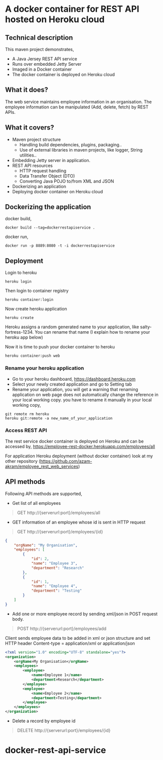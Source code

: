 # A docker container for REST API hosted on Heroku cloud

## Technical description
This maven project demonstrates,
- A Java Jersey REST API service
- Runs over embedded Jetty Server
- Imaged in a Docker container
- The docker container is deployed on Heroku cloud

## What it does?
The web service maintains employee information in an organisation. The employee information can be manipulated (Add, delete, fetch) by REST APIs.

## What it covers?
- Maven project structure
  - Handling build dependencies, plugins, packaging..
  - Use of external libraries in maven projects, like logger, String utilities..
- Embedding Jetty server in application.
- REST API resources
	- HTTP request handling
	- Data Transfer Object (DTO)
	- Converting Java POJO to/from XML and JSON 
- Dockerizing an application
- Deploying docker container on Heroku cloud


## Dockerizing the application
docker build,
``` 
docker build --tag=dockerrestapiservice .
```

docker run,

``` 
docker run -p 8889:8080 -t -i dockerrestapiservice
``` 

## Deployment

Login to heroku
```
heroku login
```
Then login to container registry
```
heroku container:login
```
Now create heroku application
```
heroku create
```
Heroku assigns a random generated name to your application, like salty-fortress-1234. You can rename that name (I explain how to rename your heroku app below)

Now it is time to push your docker container to heroku
```
heroku container:push web
```
### Rename your heroku application
- Go to your heroku dashboard, https://dashboard.heroku.com
- Select your newly created application and go to Setting tab
- Rename your application, you will get a warning that renaming application on web page does not automatically change the reference in your local working copy. you have to rename it manually in your local working copy,
```
git remote rm heroku
heroku git:remote -a new_name_of_your_application
```

### Access REST API
The rest service docker container is deployed on Heroku and can be accessed by,
https://employee-rest-docker.herokuapp.com/employees/all

For application Heroku deployment (without docker container) look at my other repository (https://github.com/azam-akram/employee_rest_web_services)

## API methods
Following API methods are supported,
- Get list of all employees
> GET http://{serverurl:port}/employees/all

- GET information of an employee whose id is sent in HTTP request
> GET http://{serverurl:port}/employees/{id}
``` json
{
    "orgName": "My Organisation",
    "employees": [
        {
            "id": 2,
            "name": "Employee 3",
            "department": "Research"
        },
        {
            "id": 1,
            "name": "Employee 4",
            "department": "Testing"
        }
	]
}
```
- Add one or more employee record by sending xml/json in POST request body.
> POST http://{serverurl:port}/employees/add

Client sends employee data to be added in xml or json structure and set HTTP header Content-type = application/xml or application/json
```xml
<?xml version="1.0" encoding="UTF-8" standalone="yes"?>
<organization>
	<orgName>My Organisation</orgName>
    <employees>
        <employee>
            <name>Employee 1</name>
            <department>Research</department>
        </employee>
        <employee>
            <name>Employee 2</name>
            <department>Testing</department>
        </employee>
    </employees>
</organization>
```
- Delete a record by employee id
> DELETE http://{serverurl:port}/employees/{id}
# docker-rest-api-service
